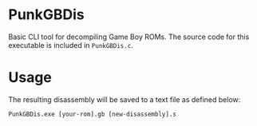 # PunkGBDis
Basic CLI tool for decompiling Game Boy ROMs. The source code for this executable is included in ```PunkGBDis.c```.

# Usage

The resulting disassembly will be saved to a text file as defined below:

    PunkGBDis.exe [your-rom].gb [new-disassembly].s
